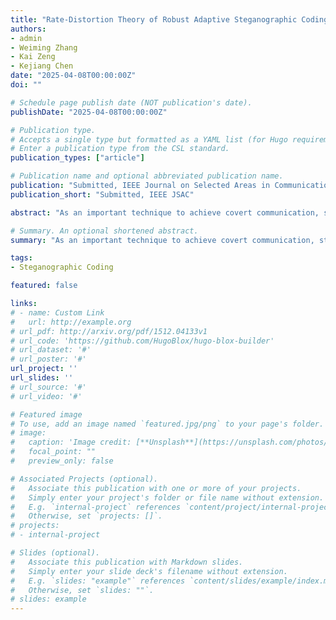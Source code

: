 ```yaml
---
title: "Rate-Distortion Theory of Robust Adaptive Steganographic Coding"
authors:
- admin
- Weiming Zhang
- Kai Zeng
- Kejiang Chen
date: "2025-04-08T00:00:00Z"
doi: ""

# Schedule page publish date (NOT publication's date).
publishDate: "2025-04-08T00:00:00Z"

# Publication type.
# Accepts a single type but formatted as a YAML list (for Hugo requirements).
# Enter a publication type from the CSL standard.
publication_types: ["article"]

# Publication name and optional abbreviated publication name.
publication: "Submitted, IEEE Journal on Selected Areas in Communications"
publication_short: "Submitted, IEEE JSAC"

abstract: "As an important technique to achieve covert communication, steganography has developed greatly in pursuit of the secrecy of concealment suggested by Shannon. The most widely used scheme is called adaptive steganography which is composed of two phases: the distortion calculation phase and the adaptive steganographic coding phase. Conventionally, adaptive steganography assumes a noise-free lossless channel between the sender and the receiver. However, in real-world applications, the stego (cover media with secret messages embedded) would suffer from various lossy operations and be modified during transmission, leading to extraction error at the receiver. In this paper, robust adaptive steganographic coding is considered. We formalize the problem to be a problem of finding the maximum \emph{embedding rate} of a special communication system with a \emph{normalized adaptive distortion function} and a non-stationary memoryless sequence of discrete channels such that the secret message can be communicated without error. The theoretical rate-distortion bound of the problem is established which is a great leap forward in the research field of robust steganography. By modeling the noisy channels in real-world applications into non-stationary discrete memoryless channels (DMCs), our bound can be used to evaluate the existing robust methods and will serve as the ultimate goal for the design of new practical robust adaptive steganographic coding algorithms."

# Summary. An optional shortened abstract.
summary: "As an important technique to achieve covert communication, steganography has developed greatly in pursuit of the secrecy of concealment suggested by Shannon. The most widely used scheme is called adaptive steganography which is composed of two phases: the distortion calculation phase and the adaptive steganographic coding phase. Conventionally, adaptive steganography assumes a noise-free lossless channel between the sender and the receiver. However, in real-world applications, the stego (cover media with secret messages embedded) would suffer from various lossy operations and be modified during transmission, leading to extraction error at the receiver. In this paper, robust adaptive steganographic coding is considered. We formalize the problem to be a problem of finding the maximum \emph{embedding rate} of a special communication system with a \emph{normalized adaptive distortion function} and a non-stationary memoryless sequence of discrete channels such that the secret message can be communicated without error. The theoretical rate-distortion bound of the problem is established which is a great leap forward in the research field of robust steganography. By modeling the noisy channels in real-world applications into non-stationary discrete memoryless channels (DMCs), our bound can be used to evaluate the existing robust methods and will serve as the ultimate goal for the design of new practical robust adaptive steganographic coding algorithms."

tags:
- Steganographic Coding

featured: false

links:
# - name: Custom Link
#   url: http://example.org
# url_pdf: http://arxiv.org/pdf/1512.04133v1
# url_code: 'https://github.com/HugoBlox/hugo-blox-builder'
# url_dataset: '#'
# url_poster: '#'
url_project: ''
url_slides: ''
# url_source: '#'
# url_video: '#'

# Featured image
# To use, add an image named `featured.jpg/png` to your page's folder. 
# image:
#   caption: 'Image credit: [**Unsplash**](https://unsplash.com/photos/s9CC2SKySJM)'
#   focal_point: ""
#   preview_only: false

# Associated Projects (optional).
#   Associate this publication with one or more of your projects.
#   Simply enter your project's folder or file name without extension.
#   E.g. `internal-project` references `content/project/internal-project/index.md`.
#   Otherwise, set `projects: []`.
# projects:
# - internal-project

# Slides (optional).
#   Associate this publication with Markdown slides.
#   Simply enter your slide deck's filename without extension.
#   E.g. `slides: "example"` references `content/slides/example/index.md`.
#   Otherwise, set `slides: ""`.
# slides: example
---
```

<div style="display:none">
This work is driven by the results in my [previous paper](/publication/conference-paper/) on LLMs.

{{% callout note %}}
Create your slides in Markdown - click the *Slides* button to check out the example.
{{% /callout %}}

Add the publication's **full text** or **supplementary notes** here. You can use rich formatting such as including [code, math, and images](https://docs.hugoblox.com/content/writing-markdown-latex/).
</div>
